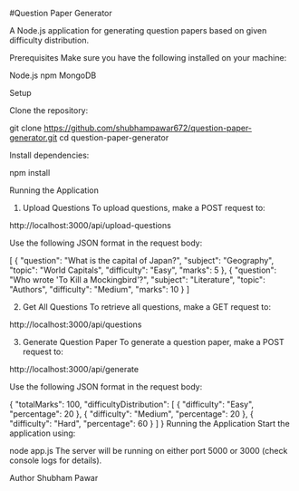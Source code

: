 #Question Paper Generator

A Node.js application for generating question papers based on given difficulty distribution.

Prerequisites
Make sure you have the following installed on your machine:

Node.js
npm
MongoDB

Setup

Clone the repository:

git clone <https://github.com/shubhampawar672/question-paper-generator.git>
cd question-paper-generator


Install dependencies:

npm install


Running the Application
1. Upload Questions
To upload questions, make a POST request to:

http://localhost:3000/api/upload-questions

Use the following JSON format in the request body:

[
  {
    "question": "What is the capital of Japan?",
    "subject": "Geography",
    "topic": "World Capitals",
    "difficulty": "Easy",
    "marks": 5
  },
  {
    "question": "Who wrote 'To Kill a Mockingbird'?",
    "subject": "Literature",
    "topic": "Authors",
    "difficulty": "Medium",
    "marks": 10
  }
]

2. Get All Questions
To retrieve all questions, make a GET request to:

http://localhost:3000/api/questions

3. Generate Question Paper
To generate a question paper, make a POST request to:

http://localhost:3000/api/generate

Use the following JSON format in the request body:

{
  "totalMarks": 100,
  "difficultyDistribution": [
    { "difficulty": "Easy", "percentage": 20 },
    { "difficulty": "Medium", "percentage": 20 },
    { "difficulty": "Hard", "percentage": 60 }
  ]
}
Running the Application
Start the application using:

node app.js
The server will be running on either port 5000 or 3000 (check console logs for details).

Author
Shubham Pawar
